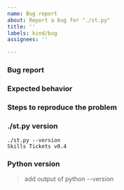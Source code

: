 ```yaml
---
name: Bug report
about: Report a bug for "./st.py"
title: ''
labels: kind/bug
assignees: ''

---
```

### Bug report

<!-- Please describe what is actually happening -->

### Expected behavior

<!-- Please describe what you expect to happen -->

### Steps to reproduce the problem

<!-- How can a maintainer reproduce this issue (please be detailed) -->

### ./st.py version

<!-- Please paste the output of './st.py --version' in the code block below -->

```
./st.py --version
Skills Tickets v0.4
```

### Python version

> add output of python --version

<!--
Optional classifications: Remove ">" to add corresponding label
> /kind good-first-issue
> /kind doc
> /kind cleanup
-->
